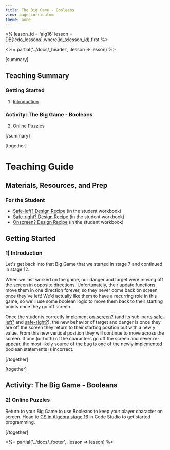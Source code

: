 ```yaml
---
title: The Big Game - Booleans
view: page_curriculum
theme: none
---
```


<%
lesson_id = 'alg16'
lesson = DB[:cdo_lessons].where(id_s:lesson_id).first
%>

<%= partial('../docs/_header', :lesson => lesson) %>

[summary]

## Teaching Summary
### **Getting Started**
 
1) [Introduction](#GetStarted)  

### **Activity: The Big Game - Booleans**  

2) [Online Puzzles](#Activity1)

[/summary]

[together]

# Teaching Guide

## Materials, Resources, and Prep
### For the Student
- [Safe-left? Design Recipe](../docs/worksheets/safe_left.pdf) (in the student workbook)
- [Safe-right? Design Recipe](../docs/worksheets/safe_right.pdf) (in the student workbook)
- [Onscreen? Design Recipe](../docs/worksheets/onscreen.pdf) (in the student workbook)

## Getting Started

### <a name="GetStarted"></a> 1) Introduction

Let's get back into that Big Game that we started in stage 7 and continued in stage 12.

When we last worked on the game, our danger and target were moving off the screen in opposite directions.  Unfortunately, their update functions move them in one direction forever, so they never come back on screen once they've left! We'd actually like them to have a recurring role in this game, so we'll use some boolean logic to move them back to their starting points once they go off screen.

Once the students correctly implement [on-screen?](../docs/worksheets/onscreen.pdf) (and its sub-parts [safe-left?](../docs/worksheets/safe_left.pdf) and [safe-right?](../docs/worksheets/safe_right.pdf)), the new behavior of target and danger is once they are off the screen they return to their starting position but with a new y value.  From this new vertical position they will continue to move across the screen.  If one (or both) of the characters go off the screen and never re-appear, the most likely source of the bug is one of the newly implemented boolean statements is incorrect.

[/together]

[together]

## Activity: The Big Game - Booleans
### <a name="Activity1"></a> 2) Online Puzzles

Return to your Big Game to use Booleans to keep your player character on screen. Head to [CS in Algebra stage 16](http://studio.code.org/s/algebra/stage/16/puzzle/1) in Code Studio to get started programming.

[/together]

<%= partial('../docs/_footer', :lesson => lesson) %>